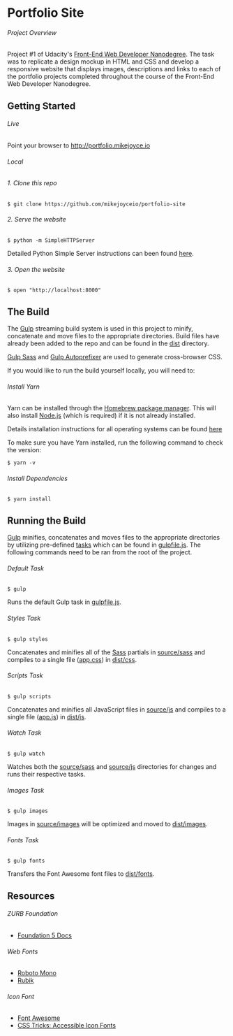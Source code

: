 # Portfolio Site

###### Project Overview

Project #1 of Udacity's [Front-End Web Developer Nanodegree](https://www.udacity.com/course/front-end-web-developer-nanodegree--nd001). The task was to replicate a design mockup in HTML and CSS and develop a responsive website that displays images, descriptions and links to each of the portfolio projects completed throughout the course of the Front-End Web Developer Nanodegree.

## Getting Started

###### Live

Point your browser to http://portfolio.mikejoyce.io

###### Local

###### 1. Clone this repo

```
$ git clone https://github.com/mikejoyceio/portfolio-site
````

###### 2. Serve the website

```
$ python -m SimpleHTTPServer
```

Detailed Python Simple Server instructions can been found [here](https://docs.python.org/2/library/basehttpserver.html).

###### 3. Open the website

```
$ open "http://localhost:8000"
```

## The Build

The [Gulp](http://gulpjs.com/) streaming build system is used in this project to minify, concatenate and move files to the appropriate directories. Build files have already been added to the repo and can be found in the [dist](dist) directory.

[Gulp Sass](https://www.npmjs.com/package/gulp-sass) and [Gulp Autoprefixer](https://www.npmjs.com/package/gulp-autoprefixer) are used to generate cross-browser CSS.

If you would like to run the build yourself locally, you will need to:

###### Install Yarn

Yarn can be installed through the [Homebrew package manager](https://brew.sh/). This will also install [Node.js](https://nodejs.org/) (which is required) if it is not already installed.

Details installation instructions for all operating systems can be found [here](https://yarnpkg.com/en/docs/install)

To make sure you have Yarn installed, run the following command to check the version:

```
$ yarn -v
```

###### Install Dependencies

```
$ yarn install 
```

## Running the Build

[Gulp](http://gulpjs.com/) minifies, concatenates and moves files to the appropriate directories by utilizing pre-defined [tasks](https://github.com/gulpjs/gulp/blob/master/docs/CLI.md#tasks) which can be found in [gulpfile.js](gulpfile.js). The following commands need to be ran from the root of the project.

###### Default Task

```
$ gulp
```

Runs the default Gulp task in [gulpfile.js](gulpfile.js). 

###### Styles Task

```
$ gulp styles
```

Concatenates and minifies all of the [Sass](http://sass-lang.com/) partials in [source/sass](source/sass) and compiles to a single file ([app.css](dist/css/app.css)) in [dist/css](dist/css).

###### Scripts Task

```
$ gulp scripts
```

Concatenates and minifies all JavaScript files in [source/js](source/js) and compiles to a single file ([app.js](dist/js/app.js)) in [dist/js](dist/js).

###### Watch Task

```
$ gulp watch
```

Watches both the [source/sass](source/sass) and [source/js](source/js) directories for changes and runs their respective tasks.

###### Images Task

```
$ gulp images
```

Images in [source/images](source/images) will be optimized and moved to [dist/images](dist/images).

###### Fonts Task

```
$ gulp fonts
```

Transfers the Font Awesome font files to [dist/fonts](dist/fonts).

## Resources

###### ZURB Foundation 

- [Foundation 5 Docs](https://foundation.zurb.com/sites/docs/v/5.5.3/)

###### Web Fonts

- [Roboto Mono](https://fonts.google.com/specimen/Roboto+Mono)
- [Rubik](https://fonts.google.com/specimen/Rubik)

###### Icon Font

- [Font Awesome](https://fontawesome.com/v4.7.0/icons/)
- [CSS Tricks: Accessible Icon Fonts](http://css-tricks.com/html-for-icon-font-usage/)

